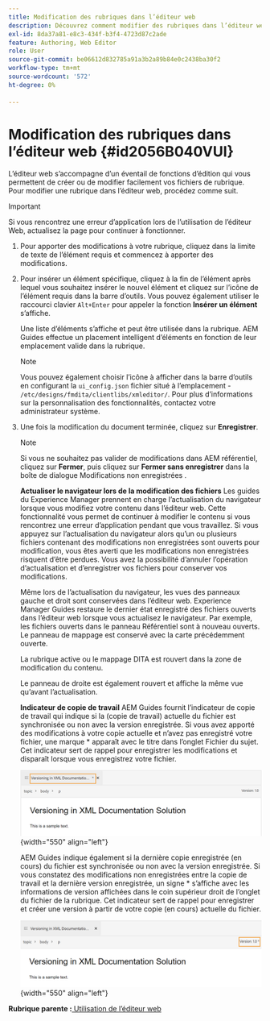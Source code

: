 ```yaml
---
title: Modification des rubriques dans l’éditeur web
description: Découvrez comment modifier des rubriques dans l’éditeur web. Découvrez les différentes fonctions de modification pour modifier vos fichiers de rubrique dans les Guides d’AEM.
exl-id: 8da37a81-e8c3-434f-b3f4-4723d87c2ade
feature: Authoring, Web Editor
role: User
source-git-commit: be06612d832785a91a3b2a89b84e0c2438ba30f2
workflow-type: tm+mt
source-wordcount: '572'
ht-degree: 0%

---
```


# Modification des rubriques dans l’éditeur web {#id2056B040VUI}

L’éditeur web s’accompagne d’un éventail de fonctions d’édition qui vous permettent de créer ou de modifier facilement vos fichiers de rubrique. Pour modifier une rubrique dans l’éditeur web, procédez comme suit.

>[!IMPORTANT]
>
> Si vous rencontrez une erreur d’application lors de l’utilisation de l’éditeur Web, actualisez la page pour continuer à fonctionner.

1. Pour apporter des modifications à votre rubrique, cliquez dans la limite de texte de l’élément requis et commencez à apporter des modifications.

1. Pour insérer un élément spécifique, cliquez à la fin de l’élément après lequel vous souhaitez insérer le nouvel élément et cliquez sur l’icône de l’élément requis dans la barre d’outils. Vous pouvez également utiliser le raccourci clavier `Alt+Enter` pour appeler la fonction **Insérer un élément** s’affiche.

   Une liste d’éléments s’affiche et peut être utilisée dans la rubrique. AEM Guides effectue un placement intelligent d’éléments en fonction de leur emplacement valide dans la rubrique.

   >[!NOTE]
   >
   > Vous pouvez également choisir l’icône à afficher dans la barre d’outils en configurant la `ui_config.json` fichier situé à l’emplacement - `/etc/designs/fmdita/clientlibs/xmleditor/`. Pour plus d’informations sur la personnalisation des fonctionnalités, contactez votre administrateur système.

1. Une fois la modification du document terminée, cliquez sur **Enregistrer**.

   >[!NOTE]
   >
   > Si vous ne souhaitez pas valider de modifications dans AEM référentiel, cliquez sur **Fermer**, puis cliquez sur **Fermer sans enregistrer** dans la boîte de dialogue Modifications non enregistrées .

   **Actualiser le navigateur lors de la modification des fichiers**
Les guides du Experience Manager prennent en charge l’actualisation du navigateur lorsque vous modifiez votre contenu dans l’éditeur web. Cette fonctionnalité vous permet de continuer à modifier le contenu si vous rencontrez une erreur d’application pendant que vous travaillez. Si vous appuyez sur l’actualisation du navigateur alors qu’un ou plusieurs fichiers contenant des modifications non enregistrées sont ouverts pour modification, vous êtes averti que les modifications non enregistrées risquent d’être perdues. Vous avez la possibilité d’annuler l’opération d’actualisation et d’enregistrer vos fichiers pour conserver vos modifications.

   Même lors de l’actualisation du navigateur, les vues des panneaux gauche et droit sont conservées dans l’éditeur web. Experience Manager Guides restaure le dernier état enregistré des fichiers ouverts dans l’éditeur web lorsque vous actualisez le navigateur. Par exemple, les fichiers ouverts dans le panneau Référentiel sont à nouveau ouverts. Le panneau de mappage est conservé avec la carte précédemment ouverte.

   La rubrique active ou le mappage DITA est rouvert dans la zone de modification du contenu.

   Le panneau de droite est également rouvert et affiche la même vue qu’avant l’actualisation.

   **Indicateur de copie de travail**
AEM Guides fournit l’indicateur de copie de travail qui indique si la \(copie de travail\) actuelle du fichier est synchronisée ou non avec la version enregistrée. Si vous avez apporté des modifications à votre copie actuelle et n’avez pas enregistré votre fichier, une marque \* apparaît avec le titre dans l’onglet Fichier du sujet. Cet indicateur sert de rappel pour enregistrer les modifications et disparaît lorsque vous enregistrez votre fichier.

   ![](images/working-copy-text-update-indicator.png){width="550" align="left"}

   AEM Guides indique également si la dernière copie enregistrée \(en cours\) du fichier est synchronisée ou non avec la version enregistrée. Si vous constatez des modifications non enregistrées entre la copie de travail et la dernière version enregistrée, un signe \* s’affiche avec les informations de version affichées dans le coin supérieur droit de l’onglet du fichier de la rubrique. Cet indicateur sert de rappel pour enregistrer et créer une version à partir de votre copie \(en cours\) actuelle du fichier.

   ![](images/version-update-indicator.png){width="550" align="left"}


**Rubrique parente :**[ Utilisation de l’éditeur web](web-editor.md)
